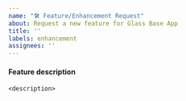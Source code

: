 ```yaml
---
name: "🛠️ Feature/Enhancement Request"
about: Request a new feature for Glass Base App
title: ''
labels: enhancement
assignees: ''
---
```

#### Feature description

`<description>`

